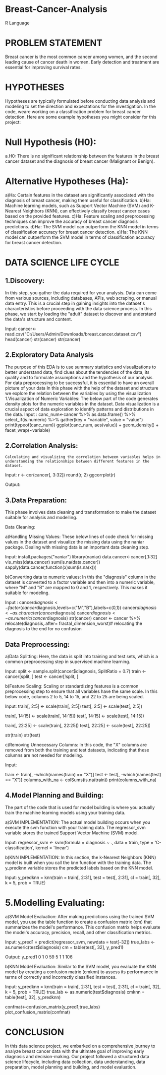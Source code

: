 # Breast-Cancer-Analysis
R Language

# PROBLEM STATEMENT
Breast cancer is the most common cancer among women, and the second leading cause of cancer death in women. Early detection and treatment are essential for improving survival rates.

# HYPOTHESES
Hypotheses are typically formulated before conducting data analysis and modeling to set the direction and expectations for the investigation. In the code, weare  working on a classification problem for breast cancer detection. Here are some example hypotheses you might consider for this project:

# Null Hypothesis (H0):

a.H0: There is no significant relationship between the features in the breast cancer dataset and the diagnosis of breast cancer (Malignant or Benign).

# Alternative Hypotheses (Ha):

a)Ha: Certain features in the dataset are significantly associated with the diagnosis of breast cancer, making them useful for classification.
b)Ha: Machine learning models, such as Support Vector Machine (SVM) and K-Nearest Neighbors (KNN), can effectively classify breast cancer cases based on the provided features.
c)Ha: Feature scaling and preprocessing techniques can improve the accuracy of breast cancer diagnosis predictions.
d)Ha: The SVM model can outperform the KNN model in terms of classification accuracy for breast cancer detection.
e)Ha: The KNN model can outperform the SVM model in terms of classification accuracy for breast cancer detection.

# DATA SCIENCE LIFE CYCLE
## 1.Discovery:
In this step, you gather the data required for your analysis. Data can come from various sources, including databases, APIs, web scraping, or manual data entry. This is a crucial step in gaining insights into the dataset's characteristics before proceeding with the data science process.
In this phase, we start by loading the "adult" dataset to discover and understand the data's structure and content.


Input: 
cancer<-read.csv("C:/Users/Admin/Downloads/breast.cancer.dataset.csv")
head(cancer)
str(cancer) 
str(cancer)

## 2.Exploratory Data Analysis
The purpose of this EDA is to use summary statistics and visualizations to better understand data, find clues about the tendencies of the data, its quality and to formulate assumptions and the hypothesis of our analysis. For data preprocessing to be successful, it is essential to have an overall picture of your data
In this phase with the help of the dataset and structure we explore the relation between the variables by using the visualization 
1.Visualization of Numeric Variables:
The below part of the code generates density plots for the numeric variables in the dataset. Data visualization is a crucial aspect of data exploration to identify patterns and distributions in the data.
Input :
canc_num<-cancer %>%
  as.data.frame() %>%
  select_if(is.numeric) %>%
  gather(key = "variable", value = "value")
print(typeof(canc_num))
ggplot(canc_num, aes(value)) +
  geom_density() +  facet_wrap(~variable)




## 2.Correlation Analysis:
	Calculating and visualizing the correlation between variables helps in understanding the relationships between different features in the dataset.
Input: r <- cor(cancer[, 3:32])
round(r, 2)
ggcorrplot(r)

Output:



## 3.Data Preparation:
This phase involves data cleaning and transformation to make the dataset suitable for analysis and modelling.

Data Cleaning: 

a)Handling Missing Values:
These below lines of code check for missing values in the dataset and visualize the missing data using the naniar package. Dealing with missing data is an important data cleaning step.

Input:
	install.packages("naniar")
library(naniar)
data.cancer<-cancer[,1:32]
vis_miss(data.cancer)
sum(is.na(data.cancer))
sapply(data.cancer,function(x)sum(is.na(x)))

b)Converting data to numeric values:
In this the "diagnosis" column in the dataset is converted to a factor variable and then into a numeric variable, where "M" and "B" are mapped to 0 and 1, respectively. This makes it suitable for modeling.

Input : 
cancer$diagnosis<-factor(cancer$diagnosis,levels=c("M","B"),labels=c(0,1))
cancer$diagnosis <- as.character(cancer$diagnosis)
cancer$diagnosis <- as.numeric(cancer$diagnosis)
str(cancer)
cancer <- cancer %>% relocate(diagnosis,.after= fractal_dimension_worst)# relocating the diagnosis to the end for no confusion
	

## Data Preprocessing:

a)Data Splitting:
Here, the data is split into training and test sets, which is a common preprocessing step in supervised machine learning.

Input:
split <- sample.split(cancer$diagnosis, SplitRatio = 0.7)
train <- cancer[split, ]
test <- cancer[!split, ]



b)Feature Scaling:
Scaling or standardizing features is a common preprocessing step to ensure that all variables have the same scale. In this below code, columns 2 to 5, 14 to 15, and 22 to 25 are being scaled.

Input: 
train[, 2:5] <- scale(train[, 2:5])
test[, 2:5] <- scale(test[, 2:5])
	
train[, 14:15] <- scale(train[, 14:15])
test[, 14:15] <- scale(test[, 14:15])

train[, 22:25] <- scale(train[, 22:25])
test[, 22:25] <- scale(test[, 22:25])

str(train)
str(test)




c)Removing Unnecessary Columns:
In this code, the "X" columns are removed from both the training and test datasets, indicating that these columns are not needed for modeling.

Input:

train <- train[, -which(names(train) == "X")]
test <- test[, -which(names(test) == "X")]
columns_with_na <- colSums(is.na(train))
print(columns_with_na)





## 4.Model Planning and Building:

The part of the code that is used for model building is where you actually train the machine learning models using your training data.

a)SVM IMPLEMENTATION:
The actual model building occurs when you execute the svm function with your training data. The regressor_svm variable stores the trained Support Vector Machine (SVM) model.

Input:
regressor_svm <- svm(formula = diagnosis ~ ., 
                     data = train,
                     type = 'C-classification',
                     kernel = 'linear')

b)KNN IMPLEMENTATION:
In this section, the k-Nearest Neighbors (KNN) model is built when you call the knn function with the training data. The y_predknn variable stores the predicted labels based on the KNN model.

Input:
y_predknn = knn(train = train[, 2:31],
                test = test[, 2:31],
                cl = train[, 32],
                k = 5,
                prob = TRUE)

# 5.Modelling Evaluating:

a)SVM Model Evaluation:
After making predictions using the trained SVM model, you use the table function to create a confusion matrix (cm) that summarizes the model's performance. This confusion matrix helps evaluate the model's accuracy, precision, recall, and other classification metrics.

Input:
y_pred1 = predict(regressor_svm, newdata = test[-32])
true_labs <- as.numeric(test$diagnosis)
cm = table(test[, 32], y_pred1)

Output:
y_pred1
      0   1
  0 59   5
  1   1 106

b)KNN Model Evaluation:
Similar to the SVM model, you evaluate the KNN model by creating a confusion matrix (cmknn) to assess its performance in terms of correctly and incorrectly classified instances.

Input: 
y_predknn = knn(train = train[, 2:31],
                test = test[, 2:31],
                cl = train[, 32],
                k = 5,
                prob = TRUE)
true_lab <- as.numeric(test$diagnosis)
cmknn = table(test[, 32], y_predknn)

confmat<-confusion_matrix(y_pred1,true_labs)
plot_confusion_matrix(confmat)


# CONCLUSION

In this data science project, we embarked on a comprehensive journey to analyze breast cancer data with the ultimate goal of improving early diagnosis and decision-making. Our project followed a structured data science lifecycle, including data collection, data understanding, data preparation, model planning and building, and model evaluation.

                                   
